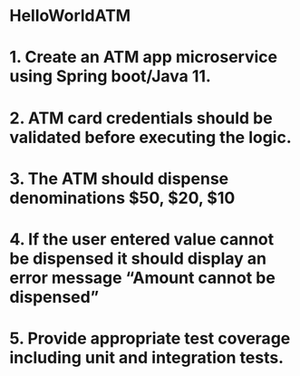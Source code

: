 # HelloWorldATM
# 1. Create an ATM app microservice using Spring boot/Java 11.
# 2. ATM card credentials should be validated before executing the logic.
# 3. The ATM should dispense denominations  $50, $20, $10
# 4. If the user entered value cannot be dispensed it should display an error message “Amount cannot be dispensed”
# 5. Provide appropriate test coverage including unit and integration tests.
